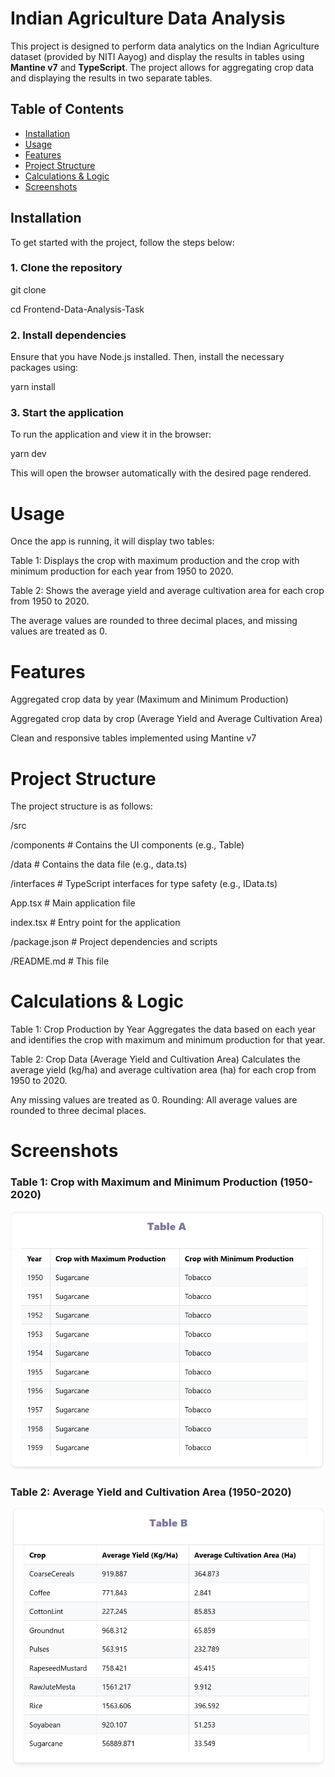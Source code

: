 # Indian Agriculture Data Analysis

This project is designed to perform data analytics on the Indian Agriculture dataset (provided by NITI Aayog) and display the results in tables using **Mantine v7** and **TypeScript**. The project allows for aggregating crop data and displaying the results in two separate tables.

## Table of Contents

- [Installation](#installation)
- [Usage](#usage)
- [Features](#features)
- [Project Structure](#project-structure)
- [Calculations & Logic](#calculations--logic)
- [Screenshots](#screenshots)

## Installation

To get started with the project, follow the steps below:

### 1. Clone the repository

git clone [<your-repository-url>](https://github.com/PeerMohammad07/Frontend-Data-Analysis-Task.git)

cd Frontend-Data-Analysis-Task

### 2. Install dependencies

Ensure that you have Node.js installed. Then, install the necessary packages using:

yarn install

### 3. Start the application
To run the application and view it in the browser:

yarn dev

This will open the browser automatically with the desired page rendered.

# Usage

Once the app is running, it will display two tables:

Table 1: Displays the crop with maximum production and the crop with minimum production for each year from 1950 to 2020.

Table 2: Shows the average yield and average cultivation area for each crop from 1950 to 2020.

The average values are rounded to three decimal places, and missing values are treated as 0.

# Features

Aggregated crop data by year (Maximum and Minimum Production)

Aggregated crop data by crop (Average Yield and Average Cultivation Area)

Clean and responsive tables implemented using Mantine v7


# Project Structure

The project structure is as follows:

/src

  /components      # Contains the UI components (e.g., Table)
  
  /data            # Contains the data file (e.g., data.ts)
  
  /interfaces      # TypeScript interfaces for type safety (e.g., IData.ts)
  
  App.tsx          # Main application file
  
  index.tsx        # Entry point for the application
  
/package.json      # Project dependencies and scripts

/README.md         # This file

# Calculations & Logic

Table 1: Crop Production by Year
Aggregates the data based on each year and identifies the crop with maximum and minimum production for that year.

Table 2: Crop Data (Average Yield and Cultivation Area)
Calculates the average yield (kg/ha) and average cultivation area (ha) for each crop from 1950 to 2020.

Any missing values are treated as 0.
Rounding: All average values are rounded to three decimal places.

# Screenshots

### Table 1: Crop with Maximum and Minimum Production (1950-2020)
![Table 1 Screenshot](src/assets/images/Table1.png)

### Table 2: Average Yield and Cultivation Area (1950-2020)
![Table 2 Screenshot](src/assets/images/Table2.png)

